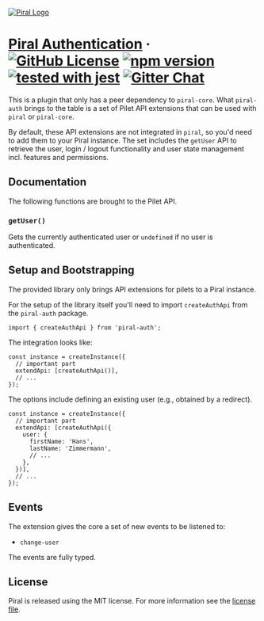 [![Piral Logo](https://github.com/smapiot/piral/raw/master/docs/assets/logo.png)](https://piral.io)

# [Piral Authentication](https://piral.io) &middot; [![GitHub License](https://img.shields.io/badge/license-MIT-blue.svg)](https://github.com/smapiot/piral/blob/master/LICENSE) [![npm version](https://img.shields.io/npm/v/piral-auth.svg?style=flat)](https://www.npmjs.com/package/piral-auth) [![tested with jest](https://img.shields.io/badge/tested_with-jest-99424f.svg)](https://jestjs.io) [![Gitter Chat](https://badges.gitter.im/gitterHQ/gitter.png)](https://gitter.im/piral-io/community)

This is a plugin that only has a peer dependency to `piral-core`. What `piral-auth` brings to the table is a set of Pilet API extensions that can be used with `piral` or `piral-core`.

By default, these API extensions are not integrated in `piral`, so you'd need to add them to your Piral instance. The set includes the `getUser` API to retrieve the user, login / logout functionality and user state management incl. features and permissions.

## Documentation

The following functions are brought to the Pilet API.

### `getUser()`

Gets the currently authenticated user or `undefined` if no user is authenticated.

## Setup and Bootstrapping

The provided library only brings API extensions for pilets to a Piral instance.

For the setup of the library itself you'll need to import `createAuthApi` from the `piral-auth` package.

```tsx
import { createAuthApi } from 'piral-auth';
```

The integration looks like:

```tsx
const instance = createInstance({
  // important part
  extendApi: [createAuthApi()],
  // ...
});
```

The options include defining an existing user (e.g., obtained by a redirect).

```tsx
const instance = createInstance({
  // important part
  extendApi: [createAuthApi({
    user: {
      firstName: 'Hans',
      lastName: 'Zimmermann',
      // ...
    },
  })],
  // ...
});
```

## Events

The extension gives the core a set of new events to be listened to:

- `change-user`

The events are fully typed.

## License

Piral is released using the MIT license. For more information see the [license file](./LICENSE).
